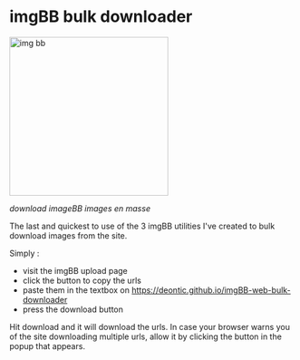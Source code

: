 # imgBB bulk downloader 
<img src = "https://user-images.githubusercontent.com/68165727/131923011-65df82b2-6520-4228-81dc-6079d4fb6cde.jpg" alt = "img bb" width=280 >

 _download imageBB images en masse_
 

 
The last and quickest to use of the 3 imgBB utilities I've created to bulk download images from the site.

Simply :

* visit the imgBB upload page
* click the button to copy the urls
* paste them in the textbox on https://deontic.github.io/imgBB-web-bulk-downloader
* press the download button

Hit download and it will download the urls. In case your browser warns you of the site downloading multiple urls, allow it by clicking the button in the popup that appears.
